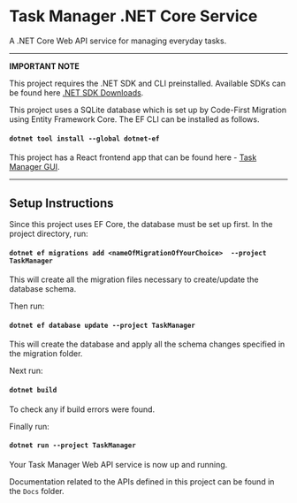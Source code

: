 # Task Manager .NET Core Service

A .NET Core Web API service for managing everyday tasks.

---

**IMPORTANT NOTE**

This project requires the .NET SDK and CLI preinstalled. Available SDKs can be found here [.NET SDK Downloads](https://dotnet.microsoft.com/en-us/download).

This project uses a SQLite database which is set up by Code-First Migration using Entity Framework Core. The EF CLI can be installed as follows.

#### `dotnet tool install --global dotnet-ef`

This project has a React frontend app that can be found here - [Task Manager GUI](https://github.com/ArshadFauzil/TaskManager-UI).

---

## Setup Instructions

Since this project uses EF Core, the database must be set up first. In the project directory, run:

#### `dotnet ef migrations add <nameOfMigrationOfYourChoice>  --project TaskManager`

This will create all the migration files necessary to create/update the database schema.

Then run:

#### `dotnet ef database update --project TaskManager`

This will create the database and apply all the schema changes specified in the migration folder.

Next run:

#### `dotnet build`

To check any if build errors were found.

Finally run:

#### `dotnet run --project TaskManager`

Your Task Manager Web API service is now up and running.

Documentation related to the APIs defined in this project can be found in the `Docs` folder.
